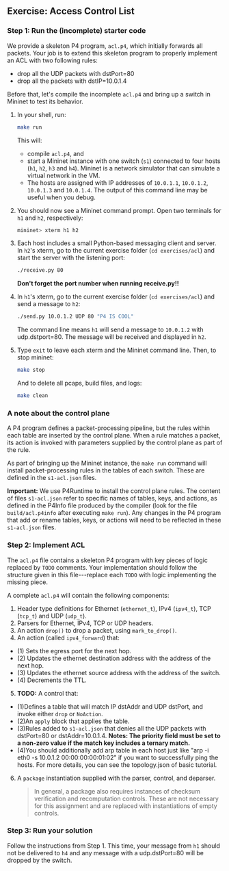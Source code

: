 ## Exercise: Access Control List

### Step 1: Run the (incomplete) starter code

We provide a skeleton P4 program,
`acl.p4`, which initially forwards all packets. Your job is to
extend this skeleton program to properly implement an ACL with two following rules:

- drop all the UDP packets with dstPort=80
- drop all the packets with dstIP=10.0.1.4

Before that, let's compile the incomplete `acl.p4` and bring
up a switch in Mininet to test its behavior.

1. In your shell, run:
   ```bash
   make run
   ```
   This will:
   * compile `acl.p4`, and
   * start a Mininet instance with one switch (`s1`) connected to four hosts (`h1`, `h2`, `h3` and `h4`). Mininet is a network simulator that can simulate a virtual network in the VM.
   * The hosts are assigned with IP addresses of `10.0.1.1`, `10.0.1.2`, `10.0.1.3` and `10.0.1.4`.
   The output of this command line may be useful when you debug.

2. You should now see a Mininet command prompt. Open two terminals
   for `h1` and `h2`, respectively:
   ```bash
   mininet> xterm h1 h2
   ```
3. Each host includes a small Python-based messaging client and
   server. In `h2`'s xterm, go to the current exercise folder (`cd exercises/acl`) and start the server with the listening port:
   ```bash
   ./receive.py 80
   ```
   **Don't forget the port number when running receive.py!!**
4. In `h1`'s xterm, go to the current exercise folder (`cd exercises/acl`) and send a message to `h2`:
   ```bash
   ./send.py 10.0.1.2 UDP 80 "P4 IS COOL"
   ```
   The command line means `h1` will send a message to `10.0.1.2` with udp.dstport=80.
   The message will be received and displayed in `h2`.
5. Type `exit` to leave each xterm and the Mininet command line.
   Then, to stop mininet:
   ```bash
   make stop
   ```
   And to delete all pcaps, build files, and logs:
   ```bash
   make clean
   ```

### A note about the control plane

A P4 program defines a packet-processing pipeline, but the rules
within each table are inserted by the control plane. When a rule
matches a packet, its action is invoked with parameters supplied by
the control plane as part of the rule.

As part of bringing up the Mininet instance, the
`make run` command will install packet-processing rules in the tables of
each switch. These are defined in the `s1-acl.json` files.

**Important:** We use P4Runtime to install the control plane rules. The
content of files `s1-acl.json` refer to specific names of tables, keys, and
actions, as defined in the P4Info file produced by the compiler (look for the
file `build/acl.p4info` after executing `make run`). Any changes in the P4
program that add or rename tables, keys, or actions will need to be reflected in
these `s1-acl.json` files.

### Step 2: Implement ACL

The `acl.p4` file contains a skeleton P4 program with key pieces of
logic replaced by `TODO` comments. Your implementation should follow
the structure given in this file---replace each `TODO` with logic
implementing the missing piece.

A complete `acl.p4` will contain the following components:

1. Header type definitions for Ethernet (`ethernet_t`), IPv4 (`ipv4_t`), TCP (`tcp_t`) and UDP (`udp_t`).
2. Parsers for Ethernet, IPv4, TCP or UDP headers.
3. An action `drop()` to drop a packet, using `mark_to_drop()`.
4. An action (called `ipv4_forward`) that:
- (1) Sets the egress port for the next hop.
- (2) Updates the ethernet destination address with the address of the next hop.
- (3) Updates the ethernet source address with the address of the switch.
- (4) Decrements the TTL.
5. **TODO:** 
A control that:
- (1)Defines a table that will match IP dstAddr and UDP dstPort, and invoke either `drop` or `NoAction`.
- (2)An `apply` block that applies the table.
- (3)Rules added to `s1-acl.json` that denies all the UDP packets with dstPort=80 or dstAddr=10.0.1.4. **Notes: The priority field must be set to a non-zero value if the match key includes a ternary match.**
- (4)You should additionally add arp table in each host just like "arp -i eth0 -s 10.0.1.2 00:00:00:00:01:02" if you want to successfully ping the hosts. For more details, you can see the topology.json of basic tutorial.
6. A `package` instantiation supplied with the parser, control, and deparser.
    > In general, a package also requires instances of checksum verification
    > and recomputation controls. These are not necessary for this assignment
    > and are replaced with instantiations of empty controls.

### Step 3: Run your solution

Follow the instructions from Step 1. This time, your message from
`h1` should not be delivered to `h4` and any message with a udp.dstPort=80 will be dropped by the switch.
